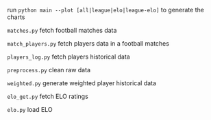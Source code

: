 run `python main --plot [all|league|elo|league-elo]` to generate the charts

`matches.py` fetch football matches data

`match_players.py` fetch players data in a football matches

`players_log.py` fetch players historical data

`preprocess.py` clean raw data

`weighted.py` generate weighted player historical data

`elo_get.py` fetch ELO ratings

`elo.py` load ELO
